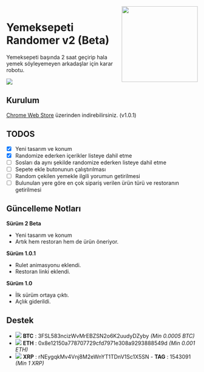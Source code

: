
  
<img align="right" width="200" src="https://webrazzi.com/wp-content/uploads/2015/03/yemeksepeti-logo-335x385.jpg" />

# Yemeksepeti Randomer v2 (Beta)

Yemeksepeti başında 2 saat geçirip hala yemek söyleyemeyen arkadaşlar için karar robotu.

<img src="https://rizasabuncu.com/ysrandomer.png" />


## Kurulum

[Chrome Web Store](https://chrome.google.com/webstore/detail/yemeksepeti-randomer/igliafellpiefmfodeagieiloanlckoa) üzerinden indirebilirsiniz. (v1.0.1)

## TODOS 

- [x] Yeni tasarım ve konum
- [x] Randomize ederken içerikler listeye dahil etme
- [ ] Sosları da aynı şekilde randomize ederken listeye dahil etme
- [ ]  Sepete ekle butonunun çalıştırılması
- [ ]  Random çekilen yemekle ilgili yorumun getirilmesi
- [ ]  Bulunulan yere göre en çok sipariş verilen ürün türü ve restoranın getirilmesi

## Güncelleme Notları
**Sürüm 2 Beta**
- Yeni tasarım ve konum
- Artık hem restoran hem de ürün öneriyor.

**Sürüm 1.0.1**
- Rulet animasyonu eklendi.
- Restoran linki eklendi.

**Sürüm 1.0**
- İlk sürüm ortaya çıktı.
- Açlık giderildi.

## Destek
- <img src="https://images.coinviewer.io/currencies/16x16/bitcoin.png" />  **BTC** : 3FSL583ncizWvMrEBZSN2o6K2uudyDZyby *(Min 0.0005 BTC)*
- <img src="https://images.coinviewer.io/currencies/16x16/ethereum.png" /> **ETH** : 0x8e12150a778707729cfd7971e308a9293888549d *(Min 0.001 ETH)*
- <img src="https://images.coinviewer.io/currencies/16x16/ripple.png" /> **XRP** : rNEygqkMv4Vnj8M2eWnYT1TDnV1Sc1X5SN   - **TAG** :  1543091 *(Min 1 XRP)*